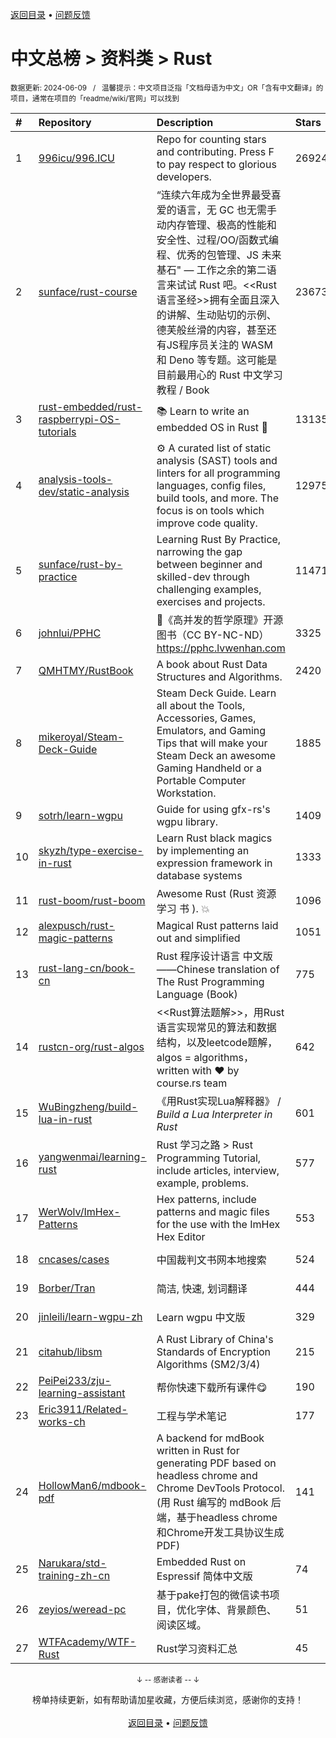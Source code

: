 <a href="https://gitee.com/GrowingGit/GitHub-Chinese-Top-Charts#github中文排行榜">返回目录</a> • <a href="/content/docs/feedback.md">问题反馈</a>

# 中文总榜 > 资料类 > Rust
<sub>数据更新: 2024-06-09&nbsp;&nbsp;&nbsp;/&nbsp;&nbsp;&nbsp;温馨提示：中文项目泛指「文档母语为中文」OR「含有中文翻译」的项目，通常在项目的「readme/wiki/官网」可以找到</sub>

|#|Repository|Description|Stars|Updated|
|:-|:-|:-|:-|:-|
|1|[996icu/996.ICU](https://github.com/996icu/996.ICU)|Repo for counting stars and contributing. Press F to pay respect to glorious developers.|269242|2024-05-12|
|2|[sunface/rust-course](https://github.com/sunface/rust-course)|“连续六年成为全世界最受喜爱的语言，无 GC 也无需手动内存管理、极高的性能和安全性、过程/OO/函数式编程、优秀的包管理、JS 未来基石" — 工作之余的第二语言来试试 Rust 吧。<<Rust语言圣经>>拥有全面且深入的讲解、生动贴切的示例、德芙般丝滑的内容，甚至还有JS程序员关注的 WASM 和 Deno 等专题。这可能是目前最用心的 Rust 中文学习教程 / Book |23673|2024-06-06|
|3|[rust-embedded/rust-raspberrypi-OS-tutorials](https://github.com/rust-embedded/rust-raspberrypi-OS-tutorials)|:books: Learn to write an embedded OS in Rust :crab:|13135|2024-02-10|
|4|[analysis-tools-dev/static-analysis](https://github.com/analysis-tools-dev/static-analysis)|⚙️ A curated list of static analysis (SAST) tools and linters for all programming languages, config files, build tools, and more. The focus is on tools which improve code quality.|12975|2024-05-31|
|5|[sunface/rust-by-practice](https://github.com/sunface/rust-by-practice)|Learning Rust By Practice,  narrowing the gap between beginner and skilled-dev through challenging examples, exercises and projects.|11471|2024-05-27|
|6|[johnlui/PPHC](https://github.com/johnlui/PPHC)|📙《高并发的哲学原理》开源图书（CC BY-NC-ND）https://pphc.lvwenhan.com|3325|2024-04-25|
|7|[QMHTMY/RustBook](https://github.com/QMHTMY/RustBook)|A book about Rust Data Structures and Algorithms.|2420|2024-04-16|
|8|[mikeroyal/Steam-Deck-Guide](https://github.com/mikeroyal/Steam-Deck-Guide)|Steam Deck Guide. Learn all about the Tools, Accessories, Games, Emulators, and Gaming Tips that will make your Steam Deck an awesome Gaming Handheld or a Portable Computer Workstation. |1885|2024-01-04|
|9|[sotrh/learn-wgpu](https://github.com/sotrh/learn-wgpu)|Guide for using gfx-rs's wgpu library.|1409|2024-05-30|
|10|[skyzh/type-exercise-in-rust](https://github.com/skyzh/type-exercise-in-rust)|Learn Rust black magics by implementing an expression framework in database systems|1333|2024-01-18|
|11|[rust-boom/rust-boom](https://github.com/rust-boom/rust-boom)|Awesome Rust (Rust 资源   学习   书 ). 💥|1096|2024-03-19|
|12|[alexpusch/rust-magic-patterns](https://github.com/alexpusch/rust-magic-patterns)|Magical Rust patterns laid out and simplified|1051|2024-05-11|
|13|[rust-lang-cn/book-cn](https://github.com/rust-lang-cn/book-cn)|Rust  程序设计语言 中文版——Chinese translation of The Rust Programming Language (Book)|775|2024-06-06|
|14|[rustcn-org/rust-algos](https://github.com/rustcn-org/rust-algos)|<<Rust算法题解>>，用Rust语言实现常见的算法和数据结构，以及leetcode题解，algos = algorithms，written with ❤️ by course.rs team|642|2024-02-09|
|15|[WuBingzheng/build-lua-in-rust](https://github.com/WuBingzheng/build-lua-in-rust)|《用Rust实现Lua解释器》 / _Build a Lua Interpreter in Rust_|601|2024-03-25|
|16|[yangwenmai/learning-rust](https://github.com/yangwenmai/learning-rust)|Rust 学习之路 > Rust Programming Tutorial, include articles, interview, example, problems.|577|2024-04-11|
|17|[WerWolv/ImHex-Patterns](https://github.com/WerWolv/ImHex-Patterns)|Hex patterns, include patterns and magic files for the use with the ImHex Hex Editor|553|2024-06-03|
|18|[cncases/cases](https://github.com/cncases/cases)|中国裁判文书网本地搜索|524|2024-06-03|
|19|[Borber/Tran](https://github.com/Borber/Tran)|简洁, 快速, 划词翻译|444|2024-06-05|
|20|[jinleili/learn-wgpu-zh](https://github.com/jinleili/learn-wgpu-zh)|Learn wgpu 中文版|329|2024-04-30|
|21|[citahub/libsm](https://github.com/citahub/libsm)|A Rust Library of China's Standards of Encryption Algorithms (SM2/3/4)|215|2023-12-26|
|22|[PeiPei233/zju-learning-assistant](https://github.com/PeiPei233/zju-learning-assistant)|帮你快速下载所有课件😋|190|2024-05-28|
|23|[Eric3911/Related-works-ch](https://github.com/Eric3911/Related-works-ch)|工程与学术笔记|177|2024-04-09|
|24|[HollowMan6/mdbook-pdf](https://github.com/HollowMan6/mdbook-pdf)|A backend for mdBook written in Rust for generating PDF based on headless chrome and Chrome DevTools Protocol. (用 Rust 编写的 mdBook 后端，基于headless chrome和Chrome开发工具协议生成PDF)|141|2024-04-27|
|25|[Narukara/std-training-zh-cn](https://github.com/Narukara/std-training-zh-cn)|Embedded Rust on Espressif 简体中文版|74|2024-03-25|
|26|[zeyios/weread-pc](https://github.com/zeyios/weread-pc)|基于pake打包的微信读书项目，优化字体、背景颜色、阅读区域。|51|2024-02-16|
|27|[WTFAcademy/WTF-Rust](https://github.com/WTFAcademy/WTF-Rust)|Rust学习资料汇总|45|2024-05-23|

<div align="center">
    <p><sub>↓ -- 感谢读者 -- ↓</sub></p>
    榜单持续更新，如有帮助请加星收藏，方便后续浏览，感谢你的支持！
</div>

<br/>

<div align="center"><a href="https://gitee.com/GrowingGit/GitHub-Chinese-Top-Charts#github中文排行榜">返回目录</a> • <a href="/content/docs/feedback.md">问题反馈</a></div>
